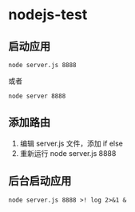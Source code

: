 # nodejs-test

## 启动应用

`node server.js 8888`

或者

`node server 8888`

## 添加路由

1.  编辑 server.js 文件，添加 if else
2.  重新运行 node server.js 8888

## 后台启动应用

`node server.js 8888 >! log 2>&1 &`

